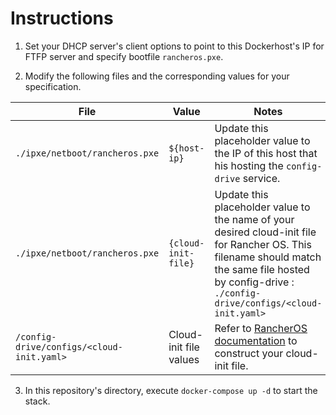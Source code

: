 # Instructions 

1. Set your DHCP server's client options to point to this Dockerhost's IP for FTFP server and specify bootfile `rancheros.pxe`.

2. Modify the following files and the corresponding values for your specification. 

File | Value | Notes
--- | ---  | ---
`./ipxe/netboot/rancheros.pxe` | `${host-ip}` | Update this placeholder value to the IP of this host that his hosting the `config-drive` service.
`./ipxe/netboot/rancheros.pxe` | `{cloud-init-file}` | Update this placeholder value to the name of your desired cloud-init file for Rancher OS. This filename should match the same file hosted by config-drive : `./config-drive/configs/<cloud-init.yaml>` 
`/config-drive/configs/<cloud-init.yaml>` | Cloud-init file values | Refer to [RancherOS documentation](http://rancher.com/docs/os/v1.1/en/configuration/) to construct your cloud-init file. 

3. In this repository's directory, execute `docker-compose up -d` to start the stack. 